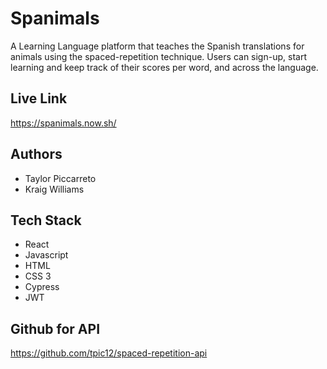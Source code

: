 # Spanimals
A Learning Language platform that teaches the Spanish translations for animals using the spaced-repetition technique. Users can sign-up, start learning and keep track of their scores per word, and across the language. 

## Live Link
https://spanimals.now.sh/

## Authors
- Taylor Piccarreto
- Kraig Williams

## Tech Stack
- React
- Javascript
- HTML
- CSS 3
- Cypress
- JWT

## Github for API
https://github.com/tpic12/spaced-repetition-api
